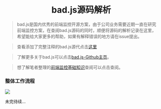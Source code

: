 <h1 align="center">bad.js源码解析</h1> 

> bad.js是国内优秀的前端监控开源方案，由于公司业务需要近期一直在研究前端监控方案，在查阅bad.js源码的同时，顺便将源码的解析记录在这里，希望能给大家更多的帮助，如果有解释错误的地方请在issue提出。

> 查看添加了完整注释的bad.js源代点击[这里](https://github.com/RicardoCao-Biker/Front-End-Monitoring/blob/master/badjs-sourcecode-explain.js)

> 了解更多关于bad.js可以点击[bad.js-Github主页](https://github.com/BetterJS)。

> 想了解笔者整理的[前端监控基础知识](https://github.com/RicardoCao-Biker/Front-End-Monitoring/blob/master/BasicKnowledge.md)查阅可以点击查阅。

### 整体工作流程
![](https://ricardocao-biker.github.io/IMGS/badjs1.jpg)

未完待续...
